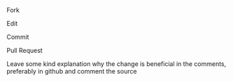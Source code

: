 Fork

Edit

Commit

Pull Request

Leave some kind explanation why the change is beneficial in the comments, preferably in github and comment the source
